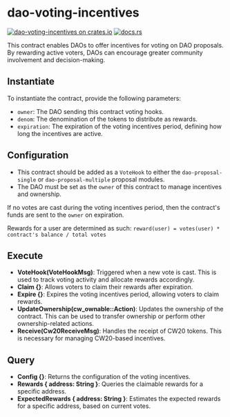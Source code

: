 # dao-voting-incentives

[![dao-voting-incentives on crates.io](https://img.shields.io/crates/v/dao-voting-incentives.svg?logo=rust)](https://crates.io/crates/dao-voting-incentives)
[![docs.rs](https://img.shields.io/docsrs/dao-voting-incentives?logo=docsdotrs)](https://docs.rs/dao-voting-incentives/latest/cw_admin_factory/)

This contract enables DAOs to offer incentives for voting on DAO proposals. By rewarding active voters, DAOs can encourage greater community involvement and decision-making.

## Instantiate

To instantiate the contract, provide the following parameters:

- `owner`: The DAO sending this contract voting hooks.
- `denom`: The denomination of the tokens to distribute as rewards.
- `expiration`: The expiration of the voting incentives period, defining how long the incentives are active.

## Configuration

- This contract should be added as a `VoteHook` to either the `dao-proposal-single` or `dao-proposal-multiple` proposal modules.
- The DAO must be set as the `owner` of this contract to manage incentives and ownership.

If no votes are cast during the voting incentives period, then the contract's funds are sent to the `owner` on expiration.

Rewards for a user are determined as such: `reward(user) = votes(user) * contract's balance / total votes`

## Execute

- **VoteHook(VoteHookMsg)**: Triggered when a new vote is cast. This is used to track voting activity and allocate rewards accordingly.
- **Claim {}**: Allows voters to claim their rewards after expiration.
- **Expire {}**: Expires the voting incentives period, allowing voters to claim rewards.
- **UpdateOwnership(cw_ownable::Action)**: Updates the ownership of the contract. This can be used to transfer ownership or perform other ownership-related actions.
- **Receive(Cw20ReceiveMsg)**: Handles the receipt of CW20 tokens. This is necessary for managing CW20-based incentives.

## Query

- **Config {}**: Returns the configuration of the voting incentives.
- **Rewards { address: String }**: Queries the claimable rewards for a specific address.
- **ExpectedRewards { address: String }**: Estimates the expected rewards for a specific address, based on current votes.
